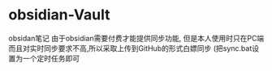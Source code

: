 # obsidian-Vault
obsidan笔记
由于obsidian需要付费才能提供同步功能, 但是本人使用时只在PC端 而且对实时同步要求不高,所以采取上传到GitHub的形式白嫖同步
(把sync.bat设置为一个定时任务即可

